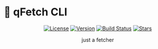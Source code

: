 
# 🚀 qFetch CLI

<div align="center">

[![License](https://img.shields.io/badge/license-MIT-blue.svg)](LICENSE)
[![Version](https://img.shields.io/badge/version-1.0.0-green.svg)](https://github.com/yourusername/zenfetch-cli/releases)
[![Build Status](https://img.shields.io/badge/build-passing-brightgreen.svg)](https://github.com/yourusername/zenfetch-cli/actions)
[![Stars](https://img.shields.io/github/stars/yourusername/zenfetch-cli.svg)](https://github.com/yourusername/zenfetch-cli/stargazers)



just a fetcher
